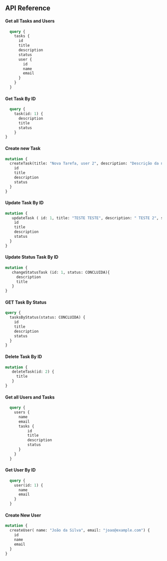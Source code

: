 
## API Reference

#### Get all Tasks and Users

```graphql
  query {
    tasks {
      id
      title
      description
      status
      user {
        id
        name
        email
      }
    }
  }
```

#### Get Task By ID

```graphql
  query {
    task(id: 1) {
      description
      title
      status
    }
}
```

#### Create new Task 

```graphql
mutation {
  createTask(title: "Nova Tarefa, user 2", description: "Descrição da nova, user 2", userId: "2", status: PENDENTE) {
    id
    title
    description
    status
  }
}
```

#### Update Task By ID

```graphql
mutation {
   updateTask ( id: 1, title: "TESTE TESTE", description: " TESTE 2", status: CONCLUIDA) {
    id
    title
    description
    status
  }
}
```

#### Update Status Task By ID

```graphql
mutation {
   changeStatusTask (id: 1, status: CONCLUIDA){
     description
     title
   }
}
```

#### GET Task By Status

```graphql
query {
  tasksByStatus(status: CONCLUIDA) {
    id
    title
    description
    status
  }
}
```

#### Delete Task By ID

```graphql
mutation {
   deleteTask(id: 2) {
     title
   }
}
```



#### Get all Users and Tasks

```graphql
  query {
    users {
      name
      email
      tasks {
          id
          title
          description
          status
      }
    } 
  }
```

#### Get User By ID

```graphql
  query {
    user(id: 1) {
      name
      email
    }
  }
```


#### Create New User 

```graphql
mutation {
  createUser( name: "João da Silva", email: "joao@example.com") {
    id
    name
    email
  }
}
```
